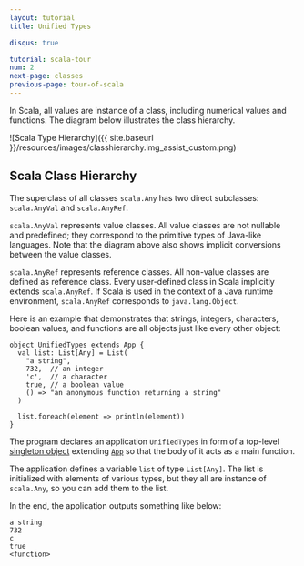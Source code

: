 ```yaml
---
layout: tutorial
title: Unified Types

disqus: true

tutorial: scala-tour
num: 2
next-page: classes
previous-page: tour-of-scala
---
```


In Scala, all values are instance of a class, including numerical values and functions. The diagram below illustrates the class hierarchy.

![Scala Type Hierarchy]({{ site.baseurl }}/resources/images/classhierarchy.img_assist_custom.png)

## Scala Class Hierarchy ##

The superclass of all classes `scala.Any` has two direct subclasses: `scala.AnyVal` and `scala.AnyRef`.

`scala.AnyVal` represents value classes. All value classes are not nullable and predefined; they correspond to the primitive types of Java-like languages. Note that the diagram above also shows implicit conversions between the value classes.

`scala.AnyRef` represents reference classes. All non-value classes are defined as reference class. Every user-defined class in Scala implicitly extends `scala.AnyRef`. If Scala is used in the context of a Java runtime environment, `scala.AnyRef` corresponds to `java.lang.Object`.

Here is an example that demonstrates that strings, integers, characters, boolean values, and functions are all objects just like every other object:

```tut
object UnifiedTypes extends App {
  val list: List[Any] = List(
    "a string",
    732,  // an integer
    'c',  // a character
    true, // a boolean value
    () => "an anonymous function returning a string"
  )

  list.foreach(element => println(element))
}
```

The program declares an application `UnifiedTypes` in form of a top-level [singleton object](singleton-objects.html) extending [`App`](http://www.scala-lang.org/api/2.12.x/scala/App.html) so that the body of it acts as a main function.

The application defines a variable `list` of type `List[Any]`. The list is initialized with elements of various types, but they all are instance of `scala.Any`, so you can add them to the list.

In the end, the application outputs something like below:

```tut
a string
732
c
true
<function>
```
